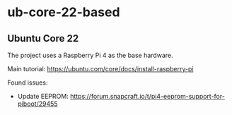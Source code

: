 # ub-core-22-based

## Ubuntu Core 22

The project uses a Raspberry Pi 4 as the base hardware.

Main tutorial: https://ubuntu.com/core/docs/install-raspberry-pi

Found issues:
- Update EEPROM: https://forum.snapcraft.io/t/pi4-eeprom-support-for-piboot/29455

